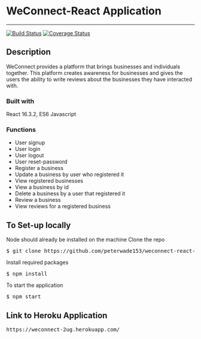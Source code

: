 # WeConnect-React Application
---
[![Build Status](https://travis-ci.org/peterwade153/weconnect-react-client.svg?branch=develop)](https://travis-ci.org/peterwade153/weconnect-react-client)
[![Coverage Status](https://coveralls.io/repos/github/peterwade153/weconnect-react-client/badge.svg?branch=develop)](https://coveralls.io/github/peterwade153/weconnect-react-client?branch=develop)
## Description
WeConnect provides a platform that brings businesses and individuals together. This platform 
creates awareness for businesses and gives the users the ability to write reviews about the 
businesses they have interacted with. 
### Built with 
React 16.3.2, ES6 Javascript

### Functions
 - User signup
 - User login
 - User logout
 - User reset-password
 - Register a business
 - Update a business by user who registered it
 - View registered businesses
 - View a business by id
 - Delete a business by a user that registered it
 - Review a business
 - View reviews for a registered business
 
## To Set-up locally
Node should already be installed on the machine
Clone the repo
<pre>
$ git clone https://github.com/peterwade153/weconnect-react-client.git 
</pre>
Install required packages
<pre>
$ npm install
</pre>
To start the application
<pre>
$ npm start
</pre>

## Link to Heroku Application
<pre>
https://weconnect-2ug.herokuapp.com/
</pre>
